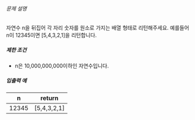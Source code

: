 
###### 문제 설명


자연수 n을 뒤집어 각 자리 숫자를 원소로 가지는 배열 형태로 리턴해주세요. 예를들어 n이 12345이면 [5,4,3,2,1]을 리턴합니다.


##### 제한 조건


* n은 10,000,000,000이하인 자연수입니다.


##### 입출력 예




| n | return |
| --- | --- |
| 12345 | [5,4,3,2,1] |


